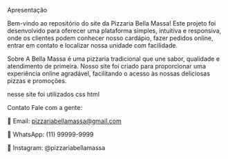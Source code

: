 Apresentação 

Bem-vindo ao repositório do site da Pizzaria Bella Massa!
Este projeto foi desenvolvido para oferecer uma plataforma simples, intuitiva e responsiva, onde os clientes podem conhecer nosso cardápio, fazer pedidos online, entrar em contato e localizar nossa unidade com facilidade.

Sobre
A Bella Massa é uma pizzaria tradicional que une sabor, qualidade e atendimento de primeira. Nosso site foi criado para proporcionar uma experiência online agradável, facilitando o acesso às nossas deliciosas pizzas e promoções.

nesse site foi utilizados css html 

Contato
Fale com a gente:

📧 Email: pizzariabellamassa@gmail.com

📱 WhatsApp: (11) 99999-9999

📍 Instagram: @pizzariabellamassa
